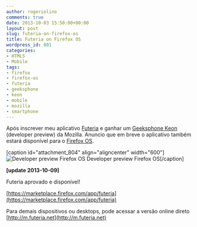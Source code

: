 ```yaml
---
author: rogeriolino
comments: true
date: 2013-10-03 15:50:00+00:00
layout: post
slug: futeria-on-firefox-os
title: Futeria on Firefox OS
wordpress_id: 801
categories:
- HTML5
- Mobile
tags:
- firefox
- firefox-os
- futeria
- geeksphone
- keon
- mobile
- mozilla
- smartphone
---
```


Após inscrever meu aplicativo [Futeria](https://play.google.com/store/apps/details?id=net.futeria.app) e ganhar um [Geeksphone Keon](http://www.geeksphone.com/) (developer preview) da Mozilla. Anuncio que em breve o aplicativo também estará disponível para o [Firefox OS](http://www.mozilla.org/en-US/firefox/os/).

<!-- more -->

[caption id="attachment_804" align="aligncenter" width="600"]![Developer preview Firefox OS](http://rogeriolino.com/uploads/2013/10/firefoxos.jpg) Developer preview Firefox OS[/caption]

**[update 2013-10-09]**

Futeria aprovado e disponível!

[https://marketplace.firefox.com/app/futeria](https://marketplace.firefox.com/app/futeria)

Para demais dispositivos ou desktops, pode acessar a versão online direto [http://m.futeria.net](http://m.futeria.net)
